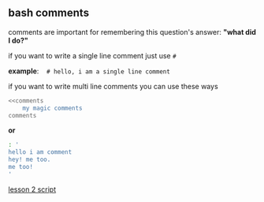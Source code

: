 ## bash comments

comments are important for remembering this question's answer: **"what did I do?"**

if you want to write a single line comment just use `#` 

__example__: &nbsp;&nbsp; `# hello, i am a single line comment`

if you want to write multi line comments you can use these ways 

```bash
<<comments 
    my magic comments
comments
```

**or**

```bash
: ' 
hello i am comment
hey! me too.
me too!
'
```

[lesson 2 script](lesson2.sh)